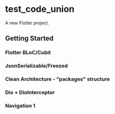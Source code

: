 # test_code_union

A new Flutter project.

## Getting Started

### Flutter BLoC/Cubit

### JsonSerializable/Freezed

### Clean Architecture - "packages" structure

### Dio + DioInterceptor

### Navigation 1
